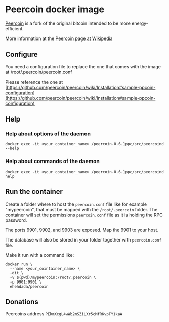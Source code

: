 # Peercoin docker image

[Peercoin](https://peercoin.net/https://en.wikipedia.org/wiki/Peercoin) is a fork of the original bitcoin intended to be more energy-efficient.

More information at the [Peercoin page at Wikipedia](https://peercoin.net/https://en.wikipedia.org/wiki/Peercoin)

## Configure

You need a configuration file to replace the one that comes with the image at /root/.peercoin/peercoin.conf

Please reference the one at [https://github.com/peercoin/peercoin/wiki/Installation#sample-ppcoin-configuration](https://github.com/peercoin/peercoin/wiki/Installation#sample-ppcoin-configuration)

## Help

### Help about options of the daemon
```
docker exec -it <your_container_name> /peercoin-0.6.1ppc/src/peercoind --help
```
### Help about commands of the daemon
```
docker exec -it <your_container_name> /peercoin-0.6.1ppc/src/peercoind help
```

## Run the container

Create a folder where to host the `peercoin.conf` file like for example "mypeercoin", that must be mapped with the `/root/.peercoin` folder. The container will set the permissions `peercoin.conf` file as it is holding the RPC password. 

The ports 9901, 9902, and 9903 are exposed. Map the 9901 to your host. 

The database will also be stored in your folder together with `peercoin.conf` file.

Make it run with a command like:
```
docker run \
  --name <your_cointainer_name> \
  -dit \
  -v $(pwd)/mypeercoin:/root/.peercoin \
  -p 9901:9901 \
  ehehdada/peercoin
```

## Donations

Peercoins address `PEkmXcgL4wWb2mSZiLXr5cMfRKvpFY1kaA`
